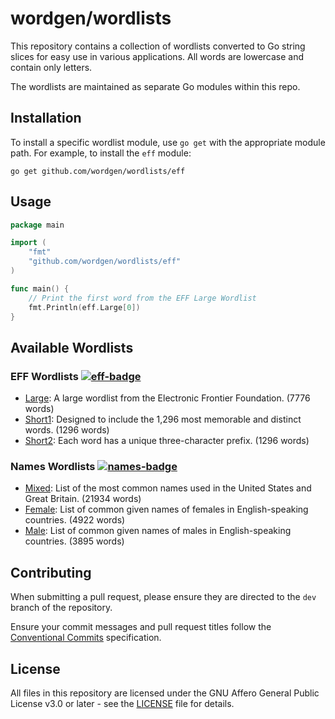# wordgen/wordlists

This repository contains a collection of wordlists converted to Go string slices
for easy use in various applications. All words are lowercase and contain only
letters.

The wordlists are maintained as separate Go modules within this repo.

## Installation

To install a specific wordlist module, use `go get` with the appropriate module
path. For example, to install the `eff` module:

```shell
go get github.com/wordgen/wordlists/eff
```

## Usage

```go
package main

import (
	"fmt"
	"github.com/wordgen/wordlists/eff"
)

func main() {
	// Print the first word from the EFF Large Wordlist
	fmt.Println(eff.Large[0])
}
```

## Available Wordlists

<!-- TODO
Some wordlists have been altered from their original source.
-->

### EFF Wordlists [![eff-badge]][eff-pkg]

- [Large]: A large wordlist from the Electronic Frontier Foundation. (7776 words)
- [Short1]: Designed to include the 1,296 most memorable and distinct words. (1296 words)
- [Short2]: Each word has a unique three-character prefix. (1296 words)

### Names Wordlists [![names-badge]][names-pkg]

- [Mixed]: List of the most common names used in the United States and Great Britain. (21934 words)
- [Female]: List of common given names of females in English-speaking countries. (4922 words)
- [Male]: List of common given names of males in English-speaking countries. (3895 words)

## Contributing

When submitting a pull request, please ensure they are directed to the `dev`
branch of the repository.

Ensure your commit messages and pull request titles follow the
[Conventional Commits] specification.

## License

All files in this repository are licensed under the GNU Affero General Public
License v3.0 or later - see the [LICENSE] file for details.

[Conventional Commits]: https://conventionalcommits.org
[LICENSE]: LICENSE

<!-- badges -->
[eff-badge]: https://pkg.go.dev/badge/github.com/wordgen/wordlists/eff.svg
[eff-pkg]: https://pkg.go.dev/github.com/wordgen/wordlists/eff
[names-badge]: https://pkg.go.dev/badge/github.com/wordgen/wordlists/names.svg
[names-pkg]: https://pkg.go.dev/github.com/wordgen/wordlists/names

<!-- eff -->
[Large]: https://eff.org/files/2016/07/18/eff_large_wordlist.txt
[Short1]: https://eff.org/files/2016/09/08/eff_short_wordlist_1.txt
[Short2]: https://eff.org/files/2016/09/08/eff_short_wordlist_2_0.txt
<!-- names -->
[Mixed]: https://github.com/elitejake/Moby-Project/blob/main/Moby%20Words%20II/NAMES.TXT
[Female]: https://github.com/elitejake/Moby-Project/blob/main/Moby%20Words%20II/NAMES-F.TXT
[Male]: https://github.com/elitejake/Moby-Project/blob/main/Moby%20Words%20II/NAMES-M.TXT
